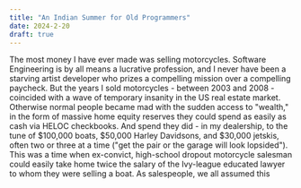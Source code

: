 ```yaml
---
title: "An Indian Summer for Old Programmers"
date: 2024-2-20
draft: true
---
```

The most money I have ever made was selling motorcycles. Software Engineering is by all means a lucrative profession, and I never have been a starving artist developer who prizes a compelling mission over a compelling paycheck. But the years I sold motorcycles - between 2003 and 2008 - coincided with a wave of temporary insanity in the US real estate market. Otherwise normal people became mad with the sudden access to "wealth," in the form of massive home equity reserves they could spend as easily as cash via HELOC checkbooks. And spend they did - in my dealership, to the tune of $100,000 boats, $50,000 Harley Davidsons, and $30,000 jetskis, often two or three at a time ("get the pair or the garage will look lopsided"). This was a time when ex-convict, high-school dropout motorcycle salesman could easily take home twice the salary of the Ivy-league educated lawyer to whom they were selling a boat. As salespeople, we all assumed this 
<!--stackedit_data:
eyJoaXN0b3J5IjpbLTQ4NzY0ODgwMCwyNjQ1MDQ0MzcsLTQ3MD
I4MTI3MSwtMjA4ODc0NjYxMl19
-->
